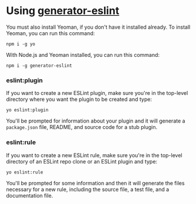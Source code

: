 # Using [generator-eslint](https://www.npmjs.com/package/generator-eslint "npm package")

You must also install Yeoman, if you don't have it installed already. To install Yeoman, you can run this command:

```shell
npm i -g yo
```

With Node.js and Yeoman installed, you can run this command:

```shell
npm i -g generator-eslint
```


### eslint:plugin

If you want to create a new ESLint plugin, make sure you're in the top-level directory where you want the plugin to be created and type:

```
yo eslint:plugin
```

You'll be prompted for information about your plugin and it will generate a `package.json` file, README, and source code for a stub plugin.


### eslint:rule

If you want to create a new ESLint rule, make sure you're in the top-level directory of an ESLint repo clone or an ESLint plugin and type:

```shell
yo eslint:rule
```

You'll be prompted for some information and then it will generate the files necessary for a new rule, including the source file, a test file, and a documentation file.

